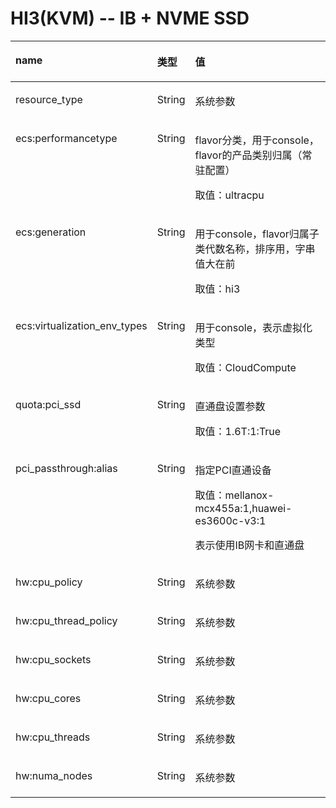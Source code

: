 # HI3\(KVM\)  -- IB + NVME SSD<a name="ZH-CN_TOPIC_0114103996"></a>

<a name="zh-cn_topic_0114079817_table19867487"></a>
<table><thead align="left"><tr id="zh-cn_topic_0114079817_row36948161"><th class="cellrowborder" valign="top" width="27.5390625%" id="mcps1.1.4.1.1"><p id="zh-cn_topic_0114079817_p40011092"><a name="zh-cn_topic_0114079817_p40011092"></a><a name="zh-cn_topic_0114079817_p40011092"></a><strong id="zh-cn_topic_0114079817_b24555510"><a name="zh-cn_topic_0114079817_b24555510"></a><a name="zh-cn_topic_0114079817_b24555510"></a>name</strong></p>
</th>
<th class="cellrowborder" valign="top" width="11.1328125%" id="mcps1.1.4.1.2"><p id="zh-cn_topic_0114079817_p42839264"><a name="zh-cn_topic_0114079817_p42839264"></a><a name="zh-cn_topic_0114079817_p42839264"></a><strong id="zh-cn_topic_0114079817_b50009058"><a name="zh-cn_topic_0114079817_b50009058"></a><a name="zh-cn_topic_0114079817_b50009058"></a>类型</strong></p>
</th>
<th class="cellrowborder" valign="top" width="61.328125%" id="mcps1.1.4.1.3"><p id="zh-cn_topic_0114079817_p24201902"><a name="zh-cn_topic_0114079817_p24201902"></a><a name="zh-cn_topic_0114079817_p24201902"></a><strong id="zh-cn_topic_0114079817_b16490530"><a name="zh-cn_topic_0114079817_b16490530"></a><a name="zh-cn_topic_0114079817_b16490530"></a>值</strong></p>
</th>
</tr>
</thead>
<tbody><tr id="zh-cn_topic_0114079817_row60664521"><td class="cellrowborder" valign="top" width="27.5390625%" headers="mcps1.1.4.1.1 "><p id="zh-cn_topic_0114079817_p14879189"><a name="zh-cn_topic_0114079817_p14879189"></a><a name="zh-cn_topic_0114079817_p14879189"></a>resource_type</p>
</td>
<td class="cellrowborder" valign="top" width="11.1328125%" headers="mcps1.1.4.1.2 "><p id="zh-cn_topic_0114079817_p64363694"><a name="zh-cn_topic_0114079817_p64363694"></a><a name="zh-cn_topic_0114079817_p64363694"></a>String</p>
</td>
<td class="cellrowborder" valign="top" width="61.328125%" headers="mcps1.1.4.1.3 "><p id="zh-cn_topic_0114079817_p46076731"><a name="zh-cn_topic_0114079817_p46076731"></a><a name="zh-cn_topic_0114079817_p46076731"></a>系统参数</p>
</td>
</tr>
<tr id="zh-cn_topic_0114079817_row12037401"><td class="cellrowborder" valign="top" width="27.5390625%" headers="mcps1.1.4.1.1 "><p id="zh-cn_topic_0114079817_p35505424"><a name="zh-cn_topic_0114079817_p35505424"></a><a name="zh-cn_topic_0114079817_p35505424"></a>ecs:performancetype</p>
</td>
<td class="cellrowborder" valign="top" width="11.1328125%" headers="mcps1.1.4.1.2 "><p id="zh-cn_topic_0114079817_p57367087"><a name="zh-cn_topic_0114079817_p57367087"></a><a name="zh-cn_topic_0114079817_p57367087"></a>String</p>
</td>
<td class="cellrowborder" valign="top" width="61.328125%" headers="mcps1.1.4.1.3 "><p id="zh-cn_topic_0114079817_p16222495"><a name="zh-cn_topic_0114079817_p16222495"></a><a name="zh-cn_topic_0114079817_p16222495"></a>flavor分类，用于console，flavor的产品类别归属（常驻配置）</p>
<p id="zh-cn_topic_0114079817_p11784733"><a name="zh-cn_topic_0114079817_p11784733"></a><a name="zh-cn_topic_0114079817_p11784733"></a>取值：ultracpu</p>
</td>
</tr>
<tr id="zh-cn_topic_0114079817_row38953736"><td class="cellrowborder" valign="top" width="27.5390625%" headers="mcps1.1.4.1.1 "><p id="zh-cn_topic_0114079817_p1136017"><a name="zh-cn_topic_0114079817_p1136017"></a><a name="zh-cn_topic_0114079817_p1136017"></a>ecs:generation</p>
</td>
<td class="cellrowborder" valign="top" width="11.1328125%" headers="mcps1.1.4.1.2 "><p id="zh-cn_topic_0114079817_p24908514"><a name="zh-cn_topic_0114079817_p24908514"></a><a name="zh-cn_topic_0114079817_p24908514"></a>String</p>
</td>
<td class="cellrowborder" valign="top" width="61.328125%" headers="mcps1.1.4.1.3 "><p id="zh-cn_topic_0114079817_p4323748"><a name="zh-cn_topic_0114079817_p4323748"></a><a name="zh-cn_topic_0114079817_p4323748"></a>用于console，flavor归属子类代数名称，排序用，字串值大在前</p>
<p id="zh-cn_topic_0114079817_p38913734"><a name="zh-cn_topic_0114079817_p38913734"></a><a name="zh-cn_topic_0114079817_p38913734"></a>取值：hi3</p>
</td>
</tr>
<tr id="zh-cn_topic_0114079817_row14679294"><td class="cellrowborder" valign="top" width="27.5390625%" headers="mcps1.1.4.1.1 "><p id="zh-cn_topic_0114079817_p48172185"><a name="zh-cn_topic_0114079817_p48172185"></a><a name="zh-cn_topic_0114079817_p48172185"></a>ecs:virtualization_env_types</p>
</td>
<td class="cellrowborder" valign="top" width="11.1328125%" headers="mcps1.1.4.1.2 "><p id="zh-cn_topic_0114079817_p9632925"><a name="zh-cn_topic_0114079817_p9632925"></a><a name="zh-cn_topic_0114079817_p9632925"></a>String</p>
</td>
<td class="cellrowborder" valign="top" width="61.328125%" headers="mcps1.1.4.1.3 "><p id="zh-cn_topic_0114079817_p42069424"><a name="zh-cn_topic_0114079817_p42069424"></a><a name="zh-cn_topic_0114079817_p42069424"></a>用于console，表示虚拟化类型</p>
<p id="zh-cn_topic_0114079817_p43080504"><a name="zh-cn_topic_0114079817_p43080504"></a><a name="zh-cn_topic_0114079817_p43080504"></a>取值：CloudCompute</p>
</td>
</tr>
<tr id="zh-cn_topic_0114079817_row52180221"><td class="cellrowborder" valign="top" width="27.5390625%" headers="mcps1.1.4.1.1 "><p id="zh-cn_topic_0114079817_p65848362"><a name="zh-cn_topic_0114079817_p65848362"></a><a name="zh-cn_topic_0114079817_p65848362"></a>quota:pci_ssd</p>
</td>
<td class="cellrowborder" valign="top" width="11.1328125%" headers="mcps1.1.4.1.2 "><p id="zh-cn_topic_0114079817_p32117087"><a name="zh-cn_topic_0114079817_p32117087"></a><a name="zh-cn_topic_0114079817_p32117087"></a>String</p>
</td>
<td class="cellrowborder" valign="top" width="61.328125%" headers="mcps1.1.4.1.3 "><p id="zh-cn_topic_0114079817_p51347269"><a name="zh-cn_topic_0114079817_p51347269"></a><a name="zh-cn_topic_0114079817_p51347269"></a>直通盘设置参数</p>
<p id="zh-cn_topic_0114079817_p59472242"><a name="zh-cn_topic_0114079817_p59472242"></a><a name="zh-cn_topic_0114079817_p59472242"></a>取值：1.6T:1:True</p>
</td>
</tr>
<tr id="zh-cn_topic_0114079817_row65488131"><td class="cellrowborder" valign="top" width="27.5390625%" headers="mcps1.1.4.1.1 "><p id="zh-cn_topic_0114079817_p2938434"><a name="zh-cn_topic_0114079817_p2938434"></a><a name="zh-cn_topic_0114079817_p2938434"></a>pci_passthrough:alias</p>
</td>
<td class="cellrowborder" valign="top" width="11.1328125%" headers="mcps1.1.4.1.2 "><p id="zh-cn_topic_0114079817_p36686634"><a name="zh-cn_topic_0114079817_p36686634"></a><a name="zh-cn_topic_0114079817_p36686634"></a>String</p>
</td>
<td class="cellrowborder" valign="top" width="61.328125%" headers="mcps1.1.4.1.3 "><p id="zh-cn_topic_0114079817_p18827362"><a name="zh-cn_topic_0114079817_p18827362"></a><a name="zh-cn_topic_0114079817_p18827362"></a>指定PCI直通设备</p>
<p id="zh-cn_topic_0114079817_p35228531"><a name="zh-cn_topic_0114079817_p35228531"></a><a name="zh-cn_topic_0114079817_p35228531"></a>取值：mellanox-mcx455a:1,huawei-es3600c-v3:1</p>
<p id="zh-cn_topic_0114079817_p48621330"><a name="zh-cn_topic_0114079817_p48621330"></a><a name="zh-cn_topic_0114079817_p48621330"></a>表示使用IB网卡和直通盘</p>
</td>
</tr>
<tr id="zh-cn_topic_0114079817_row34938791"><td class="cellrowborder" valign="top" width="27.5390625%" headers="mcps1.1.4.1.1 "><p id="zh-cn_topic_0114079817_p11469823"><a name="zh-cn_topic_0114079817_p11469823"></a><a name="zh-cn_topic_0114079817_p11469823"></a>hw:cpu_policy</p>
</td>
<td class="cellrowborder" valign="top" width="11.1328125%" headers="mcps1.1.4.1.2 "><p id="zh-cn_topic_0114079817_p56640484"><a name="zh-cn_topic_0114079817_p56640484"></a><a name="zh-cn_topic_0114079817_p56640484"></a>String</p>
</td>
<td class="cellrowborder" valign="top" width="61.328125%" headers="mcps1.1.4.1.3 "><p id="zh-cn_topic_0114079817_p24476477"><a name="zh-cn_topic_0114079817_p24476477"></a><a name="zh-cn_topic_0114079817_p24476477"></a>系统参数</p>
</td>
</tr>
<tr id="zh-cn_topic_0114079817_row18961705"><td class="cellrowborder" valign="top" width="27.5390625%" headers="mcps1.1.4.1.1 "><p id="zh-cn_topic_0114079817_p59503116"><a name="zh-cn_topic_0114079817_p59503116"></a><a name="zh-cn_topic_0114079817_p59503116"></a>hw:cpu_thread_policy</p>
</td>
<td class="cellrowborder" valign="top" width="11.1328125%" headers="mcps1.1.4.1.2 "><p id="zh-cn_topic_0114079817_p55023063"><a name="zh-cn_topic_0114079817_p55023063"></a><a name="zh-cn_topic_0114079817_p55023063"></a>String</p>
</td>
<td class="cellrowborder" valign="top" width="61.328125%" headers="mcps1.1.4.1.3 "><p id="zh-cn_topic_0114079817_p27683123"><a name="zh-cn_topic_0114079817_p27683123"></a><a name="zh-cn_topic_0114079817_p27683123"></a>系统参数</p>
</td>
</tr>
<tr id="zh-cn_topic_0114079817_row47821519"><td class="cellrowborder" valign="top" width="27.5390625%" headers="mcps1.1.4.1.1 "><p id="zh-cn_topic_0114079817_p48337798"><a name="zh-cn_topic_0114079817_p48337798"></a><a name="zh-cn_topic_0114079817_p48337798"></a>hw:cpu_sockets</p>
</td>
<td class="cellrowborder" valign="top" width="11.1328125%" headers="mcps1.1.4.1.2 "><p id="zh-cn_topic_0114079817_p23047586"><a name="zh-cn_topic_0114079817_p23047586"></a><a name="zh-cn_topic_0114079817_p23047586"></a>String</p>
</td>
<td class="cellrowborder" valign="top" width="61.328125%" headers="mcps1.1.4.1.3 "><p id="zh-cn_topic_0114079817_p54915211"><a name="zh-cn_topic_0114079817_p54915211"></a><a name="zh-cn_topic_0114079817_p54915211"></a>系统参数</p>
</td>
</tr>
<tr id="zh-cn_topic_0114079817_row24474856"><td class="cellrowborder" valign="top" width="27.5390625%" headers="mcps1.1.4.1.1 "><p id="zh-cn_topic_0114079817_p36306286"><a name="zh-cn_topic_0114079817_p36306286"></a><a name="zh-cn_topic_0114079817_p36306286"></a>hw:cpu_cores</p>
</td>
<td class="cellrowborder" valign="top" width="11.1328125%" headers="mcps1.1.4.1.2 "><p id="zh-cn_topic_0114079817_p55128053"><a name="zh-cn_topic_0114079817_p55128053"></a><a name="zh-cn_topic_0114079817_p55128053"></a>String</p>
</td>
<td class="cellrowborder" valign="top" width="61.328125%" headers="mcps1.1.4.1.3 "><p id="zh-cn_topic_0114079817_p36187300"><a name="zh-cn_topic_0114079817_p36187300"></a><a name="zh-cn_topic_0114079817_p36187300"></a>系统参数</p>
</td>
</tr>
<tr id="zh-cn_topic_0114079817_row57250251"><td class="cellrowborder" valign="top" width="27.5390625%" headers="mcps1.1.4.1.1 "><p id="zh-cn_topic_0114079817_p6758730"><a name="zh-cn_topic_0114079817_p6758730"></a><a name="zh-cn_topic_0114079817_p6758730"></a>hw:cpu_threads</p>
</td>
<td class="cellrowborder" valign="top" width="11.1328125%" headers="mcps1.1.4.1.2 "><p id="zh-cn_topic_0114079817_p10586246"><a name="zh-cn_topic_0114079817_p10586246"></a><a name="zh-cn_topic_0114079817_p10586246"></a>String</p>
</td>
<td class="cellrowborder" valign="top" width="61.328125%" headers="mcps1.1.4.1.3 "><p id="zh-cn_topic_0114079817_p52179558"><a name="zh-cn_topic_0114079817_p52179558"></a><a name="zh-cn_topic_0114079817_p52179558"></a>系统参数</p>
</td>
</tr>
<tr id="zh-cn_topic_0114079817_row66962839"><td class="cellrowborder" valign="top" width="27.5390625%" headers="mcps1.1.4.1.1 "><p id="zh-cn_topic_0114079817_p55280873"><a name="zh-cn_topic_0114079817_p55280873"></a><a name="zh-cn_topic_0114079817_p55280873"></a>hw:numa_nodes</p>
</td>
<td class="cellrowborder" valign="top" width="11.1328125%" headers="mcps1.1.4.1.2 "><p id="zh-cn_topic_0114079817_p48565715"><a name="zh-cn_topic_0114079817_p48565715"></a><a name="zh-cn_topic_0114079817_p48565715"></a>String</p>
</td>
<td class="cellrowborder" valign="top" width="61.328125%" headers="mcps1.1.4.1.3 "><p id="zh-cn_topic_0114079817_p41508862"><a name="zh-cn_topic_0114079817_p41508862"></a><a name="zh-cn_topic_0114079817_p41508862"></a>系统参数</p>
</td>
</tr>
</tbody>
</table>

